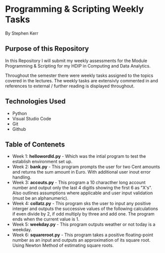 # Programming & Scripting Weekly Tasks

By Stephen Kerr

## Purpose of this Repository 
In this Repository I will submit my weekly assessments for the Module Programming & Scripting for my HDIP in Computing and Data Analytics.

Throughout the semester there were weekly tasks assigned to the topics covered in the lectures. The weekly tasks are extensivly commented in and references to external / further reading is displayed throughout. 

## Technologies Used 

- Python
- Visual Studio Code
- Git
- Github

## Table of Contenets 

- Week 1: **hellowordld.py** - Which was the intial program to test the establish environment set up.
- Week 2: **bank.py** - This program prompts the user for two Cent amounts and returns the sum amount in Euro. With additional user inout error handling.
- Week 3: **accouts.py** - This program a 10 characther long account number and output only the last 4 digitls showing the first 6 as "X's". Also outlines assumptions where applicable and user input validation (must be an alphanumeric). 
- Week 4: **collatz.py** - This program sks the user to input any positive interger and outputs the successive values of the following calculations if even divide by 2, if odd multiply by three and add one. The program ends when the current value is 1.
- Week 5: **weekday.py** - This program outputs weather or not today is a weekday. 
- Week 6: **squareroot.py** - This program takes a positive floating-point number as an input and outputs an approximation of its square root. Using Newton Method of estimating square roots. 
